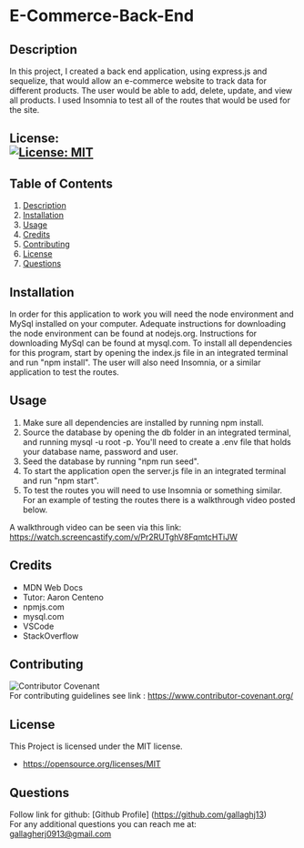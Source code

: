# E-Commerce-Back-End

## Description

In this project, I created a back end application, using express.js and sequelize, that would allow an e-commerce website to track data for different products. The user would be able to add, delete, update, and view all products. I used Insomnia to test all of the routes that would be used for the site.

## License: <br />[![License: MIT](https://img.shields.io/badge/License-MIT-yellow.svg)](https://opensource.org/licenses/MIT)

## Table of Contents
1. [Description](#description)
2. [Installation](#installation)
3. [Usage](#usage)
4. [Credits](#credits)
5. [Contributing](#contributing)
6. [License](#license)
7. [Questions](#questions)

## Installation

In order for this application to work you will need the node environment and MySql installed on your computer. Adequate instructions for downloading the node environment can be found at nodejs.org. Instructions for downloading MySql can be found at mysql.com. To install all dependencies for this program, start by opening the index.js file in an integrated terminal and run "npm install". The user will also need Insomnia, or a similar application to test the routes.

## Usage
1. Make sure all dependencies are installed by running npm install.
2. Source the database by opening the db folder in an integrated terminal, and running mysql -u root -p. You'll need to create a .env file that holds your database name, password and user.
3. Seed the database by running "npm run seed".
4. To start the application open the server.js file in an integrated terminal and run "npm start".
5. To test the routes you will need to use Insomnia or something similar. For an example of testing the routes there is a walkthrough video posted below.

A walkthrough video can be seen via this link: https://watch.screencastify.com/v/Pr2RUTghV8FqmtcHTiJW

## Credits

- MDN Web Docs
- Tutor: Aaron Centeno
- npmjs.com
- mysql.com
- VSCode
- StackOverflow

## Contributing

![Contributor Covenant](https://img.shields.io/badge/Contributor%20Covenant-2.1-4baaaa.svg) <br />
For contributing guidelines see link : https://www.contributor-covenant.org/


## License 
This Project is licensed under the MIT license.

* https://opensource.org/licenses/MIT

## Questions

Follow link for github: [Github Profile] (https://github.com/gallaghj13) <br />
For any additional questions you can reach me at: gallagherj0913@gmail.com
